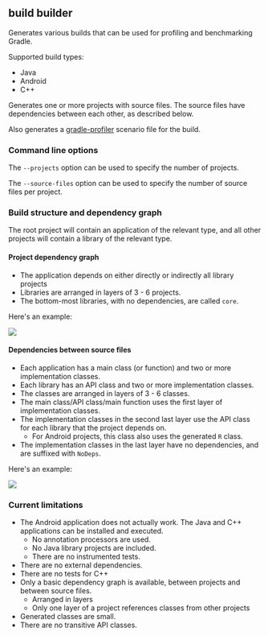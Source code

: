 ## build builder

Generates various builds that can be used for profiling and benchmarking Gradle.

Supported build types:

- Java
- Android
- C++

Generates one or more projects with source files. The source files have dependencies between each other, as described below.

Also generates a [gradle-profiler](https://www.github.com/gradle/gradle-profiler) scenario file for the build.

### Command line options

The `--projects` option can be used to specify the number of projects.

The `--source-files` option can be used to specify the number of source files per project.

### Build structure and dependency graph

The root project will contain an application of the relevant type, and all other projects will contain a library of the relevant type. 

#### Project dependency graph

- The application depends on either directly or indirectly all library projects
- Libraries are arranged in layers of 3 - 6 projects.
- The bottom-most libraries, with no dependencies, are called `core`.

Here's an example: 

<img src="https://rawgit.com/adammurdoch/build-builder/master/src/doc/projects.svg">
           
#### Dependencies between source files

- Each application has a main class (or function) and two or more implementation classes.
- Each library has an API class and two or more implementation classes.
- The classes are arranged in layers of 3 - 6 classes.
- The main class/API class/main function uses the first layer of implementation classes.
- The implementation classes in the second last layer use the API class for each library that the project depends on.
    - For Android projects, this class also uses the generated `R` class.
- The implementation classes in the last layer have no dependencies, and are suffixed with `NoDeps`.

Here's an example:

<img src="https://rawgit.com/adammurdoch/build-builder/master/src/doc/sources.svg">

### Current limitations

- The Android application does not actually work. The Java and C++ applications can be installed and executed.
    - No annotation processors are used.
    - No Java library projects are included.
    - There are no instrumented tests.
- There are no external dependencies.
- There are no tests for C++
- Only a basic dependency graph is available, between projects and between source files.
    - Arranged in layers 
    - Only one layer of a project references classes from other projects
- Generated classes are small.
- There are no transitive API classes. 
